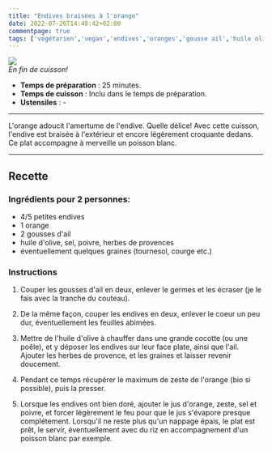```yaml
---
title: "Endives braisées à l'orange"
date: 2022-07-26T14:48:42+02:00
commentpage: true
tags: ['végétarien','vegan','endives','oranges','gousse ail','huile olive','herbes provence','poisson', 'recette', 'salé', 'sans gluten', 'végétalien', "légumes"]
---
```


![](/pictures/endives_braisees.jpeg)<br>
*En fin de cuisson!*

- **Temps de préparation** : 25 minutes.
- **Temps de cuisson** : Inclu dans le temps de préparation.
- **Ustensiles** : -

---

L'orange adoucit l'amertume de l'endive. Quelle délice! Avec cette cuisson, l'endive est braisée à l'extérieur et encore légèrement croquante dedans. Ce plat accompagne à merveille un poisson blanc.

---

## Recette

### Ingrédients pour 2 personnes:

- 4/5 petites endives
- 1 orange
- 2 gousses d'ail
- huile d'olive, sel, poivre, herbes de provences
- éventuellement quelques graines (tournesol, courge etc.)

### Instructions

1. Couper les gousses d'ail en deux, enlever le germes et les écraser (je le fais avec la tranche du couteau).

2. De la même façon, couper les endives en deux, enlever le coeur un peu dur, éventuellement les feuilles abimées.

3. Mettre de l'huile d'olive à chauffer dans une grande cocotte (ou une poêle), et y déposer les endives sur leur face plate, ainsi que l'ail. Ajouter les herbes de provence, et les graines et laisser revenir doucement.

4. Pendant ce temps récupérer le maximum de zeste de l'orange (bio si possible), puis la presser.

5. Lorsque les endives ont bien doré, ajouter le jus d'orange, zeste, sel et poivre, et forcer légèrement le feu pour que le jus s'évapore presque complétement. Lorsqu'il ne reste plus qu'un nappage épais, le plat est prêt, le servir, éventuellement avec du riz en accompagnement d'un poisson blanc par exemple.






